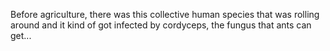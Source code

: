 Before agriculture, there was this collective human species that was rolling around and it kind of got infected by cordyceps, the fungus that ants can get... 